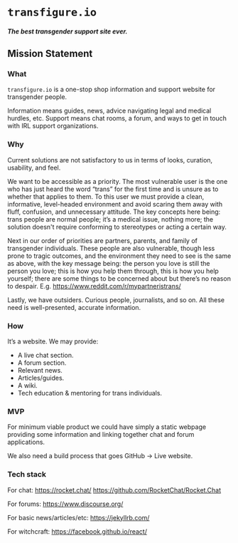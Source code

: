 # `transfigure.io`
##### *The best transgender support site ever.*

## Mission Statement

### What

`transfigure.io` is a one-stop shop information and support website for transgender people.
 
Information means guides, news, advice navigating legal and medical hurdles, etc. Support means chat rooms, a forum, and ways to get in touch with IRL support organizations.

### Why

Current solutions are not satisfactory to us in terms of looks, curation, usability, and feel.

We want to be accessible as a priority. The most vulnerable user is the one who has just heard the word “trans” for the first time and is unsure as to whether that applies to them. To this user we must provide a clean, informative, level-headed environment and avoid scaring them away with fluff, confusion, and unnecessary attitude. The key concepts here being: trans people are normal people; it’s a medical issue, nothing more; the solution doesn't require conforming to stereotypes or acting a certain way.
 
Next in our order of priorities are partners, parents, and family of transgender individuals. These people are also vulnerable, though less prone to tragic outcomes, and the environment they need to see is the same as above, with the key message being: the person you love is still the person you love; this is how you help them through, this is how you help yourself; there are some things to be concerned about but there’s no reason to despair. E.g. https://www.reddit.com/r/mypartneristrans/
 
Lastly, we have outsiders. Curious people, journalists, and so on. All these need is well-presented, accurate information.

### How

It’s a website. We may provide:

- A live chat section.
- A forum section.
- Relevant news.
- Articles/guides.
- A wiki.
- Tech education & mentoring for trans individuals.

### MVP

For minimum viable product we could have simply a static webpage providing some information and linking together chat and forum applications.
 
We also need a build process that goes GitHub → Live website.

### Tech stack 

For chat: https://rocket.chat/ https://github.com/RocketChat/Rocket.Chat

For forums: https://www.discourse.org/

For basic news/articles/etc: https://jekyllrb.com/

For witchcraft: https://facebook.github.io/react/
